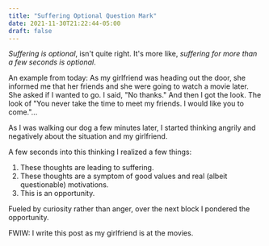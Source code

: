 ```yaml
---
title: "Suffering Optional Question Mark"
date: 2021-11-30T21:22:44-05:00
draft: false
---
```


_Suffering is optional_, isn't quite right. It's more like, _suffering for more than a few seconds is optional_.

An example from today: As my girlfriend was heading out the door, she informed me that her friends and she were going to watch a movie later. She asked if I wanted to go. I said, "No thanks." And then I got the look. The look of "You never take the time to meet my friends. I would like you to come."...

As I was walking our dog a few minutes later, I started thinking angrily and negatively about the situation and my girlfriend.

A few seconds into this thinking I realized a few things:
1. These thoughts are leading to suffering.
1. These thoughts are a symptom of good values and real (albeit questionable) motivations.
1. This is an opportunity.

Fueled by curiosity rather than anger, over the next block I pondered the opportunity.

FWIW: I write this post as my girlfriend is at the movies. 

